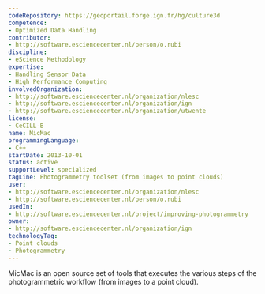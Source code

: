 ```yaml
---
codeRepository: https://geoportail.forge.ign.fr/hg/culture3d
competence:
- Optimized Data Handling
contributor:
- http://software.esciencecenter.nl/person/o.rubi
discipline:
- eScience Methodology
expertise:
- Handling Sensor Data
- High Performance Computing
involvedOrganization:
- http://software.esciencecenter.nl/organization/nlesc
- http://software.esciencecenter.nl/organization/ign
- http://software.esciencecenter.nl/organization/utwente
license:
- CeCILL-B
name: MicMac
programmingLanguage:
- C++
startDate: 2013-10-01
status: active
supportLevel: specialized
tagLine: Photogrammetry toolset (from images to point clouds)
user:
- http://software.esciencecenter.nl/organization/nlesc
- http://software.esciencecenter.nl/person/o.rubi
usedIn:
- http://software.esciencecenter.nl/project/improving-photogrammetry
owner: 
- http://software.esciencecenter.nl/organization/ign
technologyTag:
- Point clouds
- Photogrammetry
---
```

MicMac is an open source set of tools that executes the various steps of the photogrammetric workflow (from images to a point cloud).